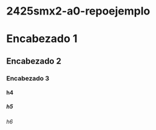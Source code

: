 # 2425smx2-a0-repoejemplo

# Encabezado 1
## Encabezado 2
### Encabezado 3
#### h4
##### h5
###### h6